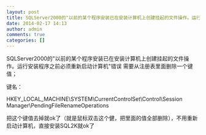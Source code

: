 ```yaml
---
layout: post
title: SQLServer2000的"以前的某个程序安装已在安装计算机上创建挂起的文件操作。运行安装程序之前必须重新启动计算机"错误
date: 2014-02-17 14:13
author: admin
comments: true
categories: []
---
```

SQLServer2000的"以前的某个程序安装已在安装计算机上创建挂起的文件操作。运行安装程序之前必须重新启动计算机"错误
需要从注册表里面删除一个键值；

键名：

HKEY_LOCAL_MACHINE\SYSTEM\CurrentControlSet\Control\Session Manager\PendingFileRenameOperations

把这个键值去掉就ok了（就是鼠标双击这个健，把里面的值全部删除），不用重新启动计算机，直接安装SQL2K就ok了
